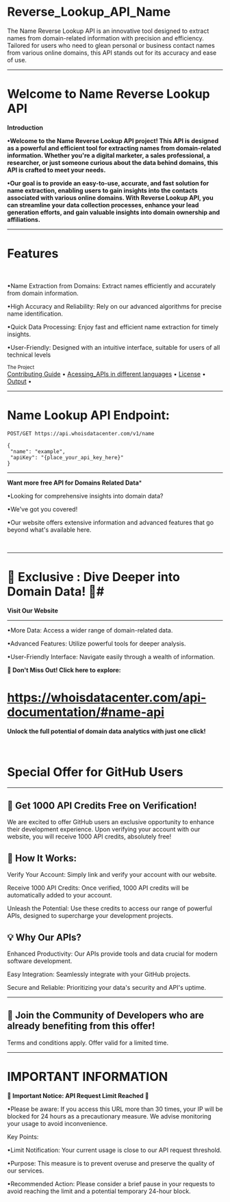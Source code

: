 # Reverse_Lookup_API_Name
The Name Reverse Lookup API is an innovative tool designed to extract names from domain-related information with precision and efficiency. Tailored for users who need to glean personal or business contact names from various online domains, this API stands out for its accuracy and ease of use.

___
# Welcome to Name Reverse Lookup API
**Introduction**
 <br />
 
**•Welcome to the Name Reverse Lookup API project! This API is designed as a powerful and efficient tool for extracting names from domain-related information. Whether you're a digital marketer, a sales professional, a researcher, or just someone curious about the data behind domains, this API is crafted to meet your needs.**
 <br />
 
**•Our goal is to provide an easy-to-use, accurate, and fast solution for name extraction, enabling users to gain insights into the contacts associated with various online domains. With Reverse Lookup API, you can streamline your data collection processes, enhance your lead generation efforts, and gain valuable insights into domain ownership and affiliations.**
 <br />
___

# Features
<br />

•Name Extraction from Domains: Extract names efficiently and accurately from domain information.
 <br />
 
•High Accuracy and Reliability: Rely on our advanced algorithms for precise name identification.
 <br />
 
•Quick Data Processing: Enjoy fast and efficient name extraction for timely insights.
 <br />
 
•User-Friendly: Designed with an intuitive interface, suitable for users of all technical levels
 <br />

 <div >
    <sub>The Project</sub>
    <br />
    <a href="Contributing Guide/Contributing Guide.md">Contributing Guide</a> •
    <a href="Acessing_APIs">Acessing_APIs in different languages</a> •
    <a href="License/License.md">License</a> •
    <a href="Output/Output.md">Output</a> •
    <br />

___
# Name Lookup API Endpoint:

```
POST/GET https://api.whoisdatacenter.com/v1/name

{
 "name": "example",
 "apiKey": "{place_your_api_key_here}"
}

```
___
**Want more free API for Domains Related Data***
<br/>

•Looking for comprehensive insights into domain data? 
<br/>

•We've got you covered! 
<br/>

•Our website offers extensive information and advanced features that go beyond what's available here.


<br/>


___

# 🌟 Exclusive : Dive Deeper into Domain Data! 🌟# 

**Visit Our Website**

___
•More Data: Access a wider range of domain-related data.
<br/>

•Advanced Features: Utilize powerful tools for deeper analysis.
<br/>

•User-Friendly Interface: Navigate easily through a wealth of information.
<br/>

 **🔗 Don't Miss Out! Click here to explore:** 
 # https://whoisdatacenter.com/api-documentation/#name-api

**Unlock the full potential of domain data analytics with just one click!**


<br/>






# Special Offer for GitHub Users
---

**🚀 Get 1000 API Credits Free on Verification!**
---
We are excited to offer GitHub users an exclusive opportunity to enhance their development experience. Upon verifying your account with our website, you will receive 1000 API credits, absolutely free!

**🔑 How It Works:**
---
Verify Your Account: Simply link and verify your account with our website.
<br/>

Receive 1000 API Credits: Once verified, 1000 API credits will be automatically added to your account.
<br/>

Unleash the Potential: Use these credits to access our range of powerful APIs, designed to supercharge your development projects.
<br/>

**💡 Why Our APIs?**
---
Enhanced Productivity: Our APIs provide tools and data crucial for modern software development.
<br/>

Easy Integration: Seamlessly integrate with your GitHub projects.
<br/>

Secure and Reliable: Prioritizing your data's security and API's uptime.
<br/>

___


**🌟 Join the Community of Developers who are already benefiting from this offer!**
---

Terms and conditions apply. Offer valid for a limited time.





___

# IMPORTANT INFORMATION


**🚨 Important Notice: API Request Limit Reached 🚨**

•Please be aware: If you access this URL more than 30 times, your IP will be blocked for 24 hours as a precautionary measure. We advise monitoring your usage to avoid inconvenience.

Key Points:

•Limit Notification: Your current usage is close to our API request threshold.
<br/>

•Purpose: This measure is to prevent overuse and preserve the quality of our services.
<br/>

•Recommended Action: Please consider a brief pause in your requests to avoid reaching the limit and a potential temporary 24-hour block.






